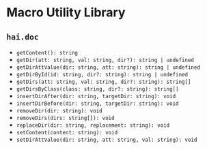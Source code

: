# Macro Utility Library

## `hai.doc`

- `getContent(): string`
- `getDir(att: string, val: string, dir?): string | undefined`
- `getDirAttValue(dir: string, att: string): string | undefined`
- `getDirById(id: string, dir?: string): string | undefined`
- `getDirs(att: string, val: string, dir?: string): string[]`
- `getDirsByClass(class: string, dir?: string): string[]`
- `insertDirAfter(dir: string, targetDir: string): void`
- `insertDirBefore(dir: string, targetDir: string): void`
- `removeDir(dir: string): void`
- `removeDirs(dirs: string[]): void`
- `replaceDir(dir: string, replacement: string): void`
- `setContent(content: string): void`
- `setDirAttValue(dir: string, att: string, val: string): void`
